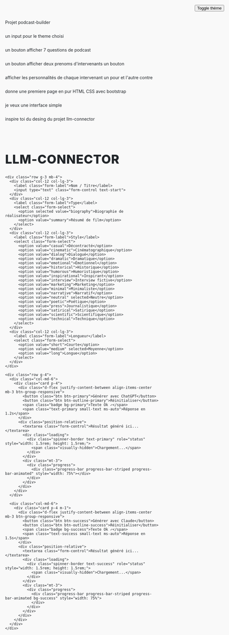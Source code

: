 Projet podcast-builder

un input pour le theme choisi

un bouton 
afficher 7 questions de podcast

un bouton 
afficher deux prenoms d'intervenants
un bouton 

afficher 
les personnalités de chaque intervenant un pour et l'autre contre




donne une premiere page
en pur HTML CSS avec bootstrap

je veux une interface simple


inspire toi du desing du projet llm-connector


<!DOCTYPE html>
<html lang="fr">

<head>
  <meta charset="UTF-8">
  <title>llm-connector</title>
  <meta name="viewport" content="width=device-width, initial-scale=1">
  <link href="https://cdn.jsdelivr.net/npm/bootstrap@5.3.6/dist/css/bootstrap.min.css" rel="stylesheet">
  <link href="https://fonts.googleapis.com/css2?family=Roboto:wght@400;600;800&display=swap" rel="stylesheet">
  <style>
    :root {
      --bg: #f9f9f9;
      --text: #212529;
      --card-bg: #ffffff;
      --input-bg: #e9ecef;
      --accent: #0d6efd;
    }

    .dark-mode {
      --bg: #121212;
      --text: #f1f1f1;
      --card-bg: #1e2a38;
      --input-bg: #2a3b4d;
      --accent: #00c9a7;
    }

    html,
    body {
      min-height: 100%;
      background-color: var(--bg);
      color: var(--text);
      font-family: "Roboto", sans-serif;
    }

    body {
      display: flex;
      flex-direction: column;
    }

    .container {
      flex: 1;
      background-color: var(--bg);
    }

    h1 {
      font-weight: 800;
      font-size: 2.5rem;
      text-transform: uppercase;
      letter-spacing: 1px;
      text-shadow: 1px 1px 2px rgba(0, 0, 0, 0.1);
    }

    .card {
      background-color: var(--card-bg);
      border: none;
      border-radius: 1rem;
      box-shadow: 0 8px 24px rgba(0, 0, 0, 0.1);
    }

    .form-control,
    .form-select,
    textarea {
      background-color: var(--input-bg);
      color: var(--text);
      border: 1px solid rgba(0, 0, 0, 0.1);
      border-radius: 0.5rem;
    }

    .form-control:focus,
    .form-select:focus,
    textarea:focus {
      border-color: var(--accent);
      box-shadow: 0 0 0 0.2rem rgba(13, 110, 253, 0.25);
    }

    label {
      font-weight: 600;
    }

    textarea {
      resize: vertical;
      min-height: 160px;
    }

    .loading {
      position: absolute;
      top: 50%;
      right: 1rem;
      transform: translateY(-50%);
    }

    .small-text {
      font-size: 0.75rem;
      opacity: 0.8;
    }

    .btn-group-responsive {
      display: flex;
      flex-wrap: wrap;
      gap: 0.5rem;
    }

    .progress-bar {
      background-color: var(--accent);
    }

    .toggle-mode {
      position: fixed;
      top: 1rem;
      right: 1rem;
      z-index: 999;
    }

    @media (max-width: 576px) {
      .toggle-mode {
        top: auto;
        bottom: 1rem;
        right: 1rem;
      }

      .container {
        padding-top: 3rem;
      }

      h1 {
        font-size: 1.75rem;
      }

      .btn-group-responsive {
        flex-direction: column;
        align-items: stretch;
      }
    }

    html.dark-mode,
    body.dark-mode {
      background-color: var(--bg) !important;
    }

    .audio-disabled {
      pointer-events: none;
      opacity: 0.6;
    }
  </style>
</head>

<body>

  <button class="btn btn-sm btn-outline-secondary toggle-mode" onclick="toggleTheme()">Toggle thème</button>

  <div class="container p-2">
    <h1 class="text-center text-primary">llm-connector</h1>

    <div class="row g-3 mb-4">
      <div class="col-12 col-lg-3">
        <label class="form-label">Nom / Titre</label>
        <input type="text" class="form-control text-start">
      </div>
      <div class="col-12 col-lg-3">
        <label class="form-label">Type</label>
        <select class="form-select">
          <option selected value="biography">Biographie de réalisateur</option>
          <option value="summary">Résumé de film</option>
        </select>
      </div>
      <div class="col-12 col-lg-3">
        <label class="form-label">Style</label>
        <select class="form-select">
          <option value="casual">Décontracté</option>
          <option value="cinematic">Cinématographique</option>
          <option value="dialog">Dialogué</option>
          <option value="dramatic">Dramatique</option>
          <option value="emotional">Émotionnel</option>
          <option value="historical">Historique</option>
          <option value="humorous">Humoristique</option>
          <option value="inspirational">Inspirant</option>
          <option value="interview">Interview fictive</option>
          <option value="marketing">Marketing</option>
          <option value="minimal">Minimaliste</option>
          <option value="narrative">Narratif</option>
          <option value="neutral" selected>Neutre</option>
          <option value="poetic">Poétique</option>
          <option value="press">Journalistique</option>
          <option value="satirical">Satirique</option>
          <option value="scientific">Scientifique</option>
          <option value="technical">Technique</option>
        </select>
      </div>
      <div class="col-12 col-lg-3">
        <label class="form-label">Longueur</label>
        <select class="form-select">
          <option value="short">Courte</option>
          <option value="medium" selected>Moyenne</option>
          <option value="long">Longue</option>
        </select>
      </div>
    </div>

    <div class="row g-4">
      <div class="col-md-6">
        <div class="card p-4">
          <div class="d-flex justify-content-between align-items-center mb-3 btn-group-responsive">
            <button class="btn btn-primary">Générer avec ChatGPT</button>
            <button class="btn btn-outline-primary">Réinitialiser</button>
            <span class="badge bg-primary">Texte Ok ✓</span>
            <span class="text-primary small-text ms-auto">Réponse en 1.2s</span>
          </div>
          <div class="position-relative">
            <textarea class="form-control">Résultat généré ici...</textarea>
            <div class="loading">
              <div class="spinner-border text-primary" role="status" style="width: 1.5rem; height: 1.5rem;">
                <span class="visually-hidden">Chargement...</span>
              </div>
            </div>
            <div class="mt-3">
              <div class="progress">
                <div class="progress-bar progress-bar-striped progress-bar-animated" style="width: 75%"></div>
              </div>
            </div>
          </div>
        </div>
      </div>

      <div class="col-md-6">
        <div class="card p-4 m-1">
          <div class="d-flex justify-content-between align-items-center mb-3 btn-group-responsive">
            <button class="btn btn-success">Générer avec Claude</button>
            <button class="btn btn-outline-success">Réinitialiser</button>
            <span class="badge bg-success">Texte Ok ✓</span>
            <span class="text-success small-text ms-auto">Réponse en 1.5s</span>
          </div>
          <div class="position-relative">
            <textarea class="form-control">Résultat généré ici...</textarea>
            <div class="loading">
              <div class="spinner-border text-success" role="status" style="width: 1.5rem; height: 1.5rem;">
                <span class="visually-hidden">Chargement...</span>
              </div>
            </div>
            <div class="mt-3">
              <div class="progress">
                <div class="progress-bar progress-bar-striped progress-bar-animated bg-success" style="width: 75%">
                </div>
              </div>
            </div>
          </div>
        </div>
      </div>
    </div>
  </div>

  <script>
    function toggleTheme() {
      document.body.classList.toggle('dark-mode');
      document.documentElement.classList.toggle('dark-mode');
    }
  </script>

</body>

</html>
